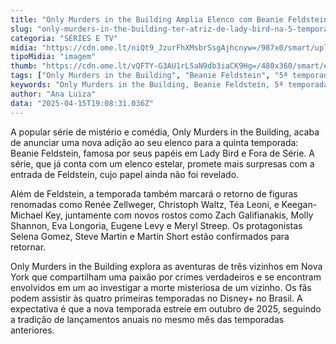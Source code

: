 ```yaml
---
title: "Only Murders in the Building Amplia Elenco com Beanie Feldstein para a 5ª Temporada"
slug: "only-murders-in-the-building-ter-atriz-de-lady-bird-na-5-temporada"
categoria: "SÉRIES E TV"
midia: "https://cdn.ome.lt/niQt9_JzurFhXMsbrSsgAjhcnyw=/987x0/smart/uploads/conteudo/fotos/beanie-feldstein-only-murders.png"
tipoMidia: "imagem"
thumb: "https://cdn.ome.lt/vQFTY-G3AU1rL5aN9db3iaCK9Hg=/480x360/smart/extras/conteudos/Only-Murders-in-the-Building-H-2021.webp"
tags: ["Only Murders in the Building", "Beanie Feldstein", "5ª temporada", "elenco", "Disney+", "série", "mistério", "comédia"]
keywords: "Only Murders in the Building, Beanie Feldstein, 5ª temporada, elenco, Disney+, série, mistério, comédia"
author: "Ana Luiza"
data: "2025-04-15T19:08:31.036Z"
---
```


A popular série de mistério e comédia, Only Murders in the Building, acaba de anunciar uma nova adição ao seu elenco para a quinta temporada: Beanie Feldstein, famosa por seus papéis em Lady Bird e Fora de Série. A série, que já conta com um elenco estelar, promete mais surpresas com a entrada de Feldstein, cujo papel ainda não foi revelado.

Além de Feldstein, a temporada também marcará o retorno de figuras renomadas como Renée Zellweger, Christoph Waltz, Téa Leoni, e Keegan-Michael Key, juntamente com novos rostos como Zach Galifianakis, Molly Shannon, Eva Longoria, Eugene Levy e Meryl Streep. Os protagonistas Selena Gomez, Steve Martin e Martin Short estão confirmados para retornar.

Only Murders in the Building explora as aventuras de três vizinhos em Nova York que compartilham uma paixão por crimes verdadeiros e se encontram envolvidos em um ao investigar a morte misteriosa de um vizinho. Os fãs podem assistir às quatro primeiras temporadas no Disney+ no Brasil. A expectativa é que a nova temporada estreie em outubro de 2025, seguindo a tradição de lançamentos anuais no mesmo mês das temporadas anteriores.